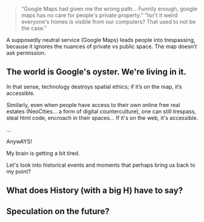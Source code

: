 > “Google Maps had given me the wrong path… Funnily enough, google maps has no care for people's private property.”
> “Isn't it weird everyone's homes is visible from our computers? That used to not be the case.”

A  supposedly neutral service (Google Maps) leads people into trespassing, because it ignores the nuances of private vs public space. The map doesn’t ask permission. 

## The world is Google's oyster. We're living in it.


In that sense, technology destroys spatial ethics; if it’s on the map, it’s accessible.


Similarly, even when people have access to their own online free real estates (NeoCities... a form of digital counterculture), one can still trespass, steal html code, encroach in their spaces... If it's on the web, it's accessible.

...

AnywAYS!


My brain is getting a bit tired.

Let's look into historical events and moments that perhaps bring us back to my point?

## What does History (with a big H) have to say?




## Speculation on the future?